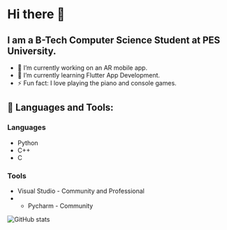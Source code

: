# Hi there 👋

## I am a B-Tech Computer Science Student at PES University.

- 🔭 I’m currently working on an AR mobile app.
- 🌱 I’m currently learning Flutter App Development.
- ⚡ Fun fact: I love playing the piano and console games.

## 🧰 Languages and Tools:
### Languages
- Python           
- C++
- C
 
 ### Tools
 - Visual Studio - Community and Professional
 - - Pycharm - Community
 
![GitHub stats](https://github-readme-stats.vercel.app/api?username=Manab784&show_icons=true&theme=tokyonight)
